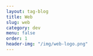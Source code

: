 ```yaml
---
layout: tag-blog
title: Web
slug: web
category: dev
menu: false
order: 1
header-img: "/img/web-logo.png"
---
```

